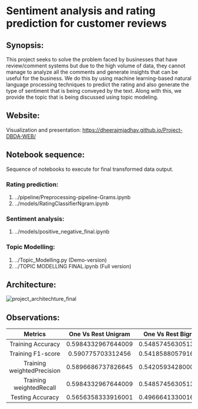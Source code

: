 # Sentiment analysis and rating prediction for customer reviews

## Synopsis:
This project seeks to solve the problem faced by businesses that have review/comment systems but due to the high
volume of data, they cannot manage to analyze all the comments and generate insights that can be useful for the
business. We do this by using machine learning-based natural language processing techniques to predict the rating
and also generate the type of sentiment that is being conveyed by the text. Along with this, we provide the topic that
is being discussed using topic modeling.

## Website:
Visualization and presentation: https://dheerajmjadhav.github.io/Project-DBDA-WEB/

## Notebook sequence:
Sequence of notebooks to execute for final transformed data output.
### Rating prediction:
1. ../pipeline/Preprocessing-pipeline-Grams.ipynb
2. ../models/RatingClassifierNgram.ipynb

### Sentiment analysis:
1. ../models/positive_negative_final.ipynb

### Topic Modelling:
1. ../Topic_Modelling.py (Demo-version)
2. ../TOPIC MODELLING FINAL.ipynb (Full version)

## Architecture:
![project_architechture_final ](https://user-images.githubusercontent.com/41346159/162556455-45e60f22-6d07-4fce-9c30-d710542689af.png)

## Observations:
|          Metrics            | One Vs Rest Unigram | One Vs Rest Bigram | One Vs Rest Trigram | Logistic regression |
|:---------------------------:|:-------------------:|:------------------:|:-------------------:|:-------------------:|
|     Training Accuracy       | 0.5984332967644009  | 0.5485745630513518 | 0.36941284320944984 | 0.8641047351868575  |
|     Training F1-score       | 0.590775703312456   | 0.5418588057916316 | 0.3644811915058533  | 0.8380442784806515  |
|  Training weightedPrecision | 0.5896686737826645  | 0.5420593428000069 | 0.36945976463769    | 0.8699591633878737  |
|   Training weightedRecall   | 0.5984332967644009  | 0.5485745630513518 | 0.3694128432094498  | 0.8641047351868575  |
|      Testing Accuracy       | 0.5656358333916001  | 0.4966641330016262 | 0.30505364678604213 | 0.8629278212689175  |

